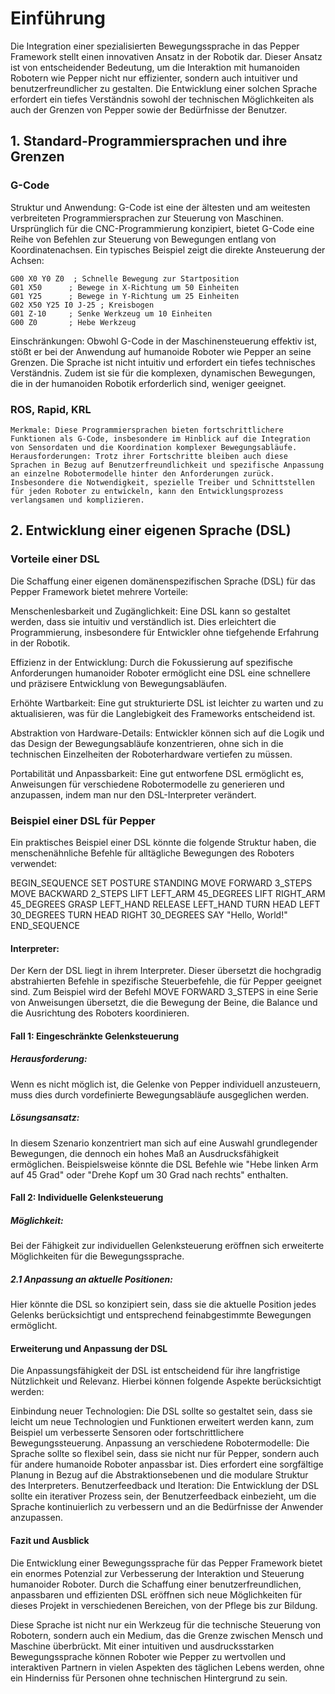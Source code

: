 # Einführung

Die Integration einer spezialisierten Bewegungssprache in das Pepper Framework stellt einen innovativen Ansatz in der Robotik dar. Dieser Ansatz ist von entscheidender Bedeutung, um die Interaktion mit humanoiden Robotern wie Pepper nicht nur effizienter, sondern auch intuitiver und benutzerfreundlicher zu gestalten. Die Entwicklung einer solchen Sprache erfordert ein tiefes Verständnis sowohl der technischen Möglichkeiten als auch der Grenzen von Pepper sowie der Bedürfnisse der Benutzer.
## 1. Standard-Programmiersprachen und ihre Grenzen 

### G-Code

Struktur und Anwendung: G-Code ist eine der ältesten und am weitesten verbreiteten Programmiersprachen zur Steuerung von Maschinen. Ursprünglich für die CNC-Programmierung konzipiert, bietet G-Code eine Reihe von Befehlen zur Steuerung von Bewegungen entlang von Koordinatenachsen. Ein typisches Beispiel zeigt die direkte Ansteuerung der Achsen:

    G00 X0 Y0 Z0  ; Schnelle Bewegung zur Startposition
    G01 X50      ; Bewege in X-Richtung um 50 Einheiten
    G01 Y25      ; Bewege in Y-Richtung um 25 Einheiten
    G02 X50 Y25 I0 J-25 ; Kreisbogen
    G01 Z-10     ; Senke Werkzeug um 10 Einheiten
    G00 Z0       ; Hebe Werkzeug

Einschränkungen: Obwohl G-Code in der Maschinensteuerung effektiv ist, stößt er bei der Anwendung auf humanoide Roboter wie Pepper an seine Grenzen. Die Sprache ist nicht intuitiv und erfordert ein tiefes technisches Verständnis. Zudem ist sie für die komplexen, dynamischen Bewegungen, die in der humanoiden Robotik erforderlich sind, weniger geeignet.

### ROS, Rapid, KRL

    Merkmale: Diese Programmiersprachen bieten fortschrittlichere Funktionen als G-Code, insbesondere im Hinblick auf die Integration von Sensordaten und die Koordination komplexer Bewegungsabläufe.
    Herausforderungen: Trotz ihrer Fortschritte bleiben auch diese Sprachen in Bezug auf Benutzerfreundlichkeit und spezifische Anpassung an einzelne Robotermodelle hinter den Anforderungen zurück. Insbesondere die Notwendigkeit, spezielle Treiber und Schnittstellen für jeden Roboter zu entwickeln, kann den Entwicklungsprozess verlangsamen und komplizieren.

## 2. Entwicklung einer eigenen Sprache (DSL)
### Vorteile einer DSL

Die Schaffung einer eigenen domänenspezifischen Sprache (DSL) für das Pepper Framework bietet mehrere Vorteile:

Menschenlesbarkeit und Zugänglichkeit: Eine DSL kann so gestaltet werden, dass sie intuitiv und verständlich ist. Dies erleichtert die Programmierung, insbesondere für Entwickler ohne tiefgehende Erfahrung in der Robotik.

Effizienz in der Entwicklung: Durch die Fokussierung auf spezifische Anforderungen humanoider Roboter ermöglicht eine DSL eine schnellere und präzisere Entwicklung von Bewegungsabläufen.

Erhöhte Wartbarkeit: Eine gut strukturierte DSL ist leichter zu warten und zu aktualisieren, was für die Langlebigkeit des Frameworks entscheidend ist.

Abstraktion von Hardware-Details: Entwickler können sich auf die Logik und das Design der Bewegungsabläufe konzentrieren, ohne sich in die technischen Einzelheiten der Roboterhardware vertiefen zu müssen.

Portabilität und Anpassbarkeit: Eine gut entworfene DSL ermöglicht es, Anweisungen für verschiedene Robotermodelle zu generieren und anzupassen, indem man nur den DSL-Interpreter verändert.

### Beispiel einer DSL für Pepper

Ein praktisches Beispiel einer DSL könnte die folgende Struktur haben, die menschenähnliche Befehle für alltägliche Bewegungen des Roboters verwendet:

BEGIN_SEQUENCE
  SET POSTURE STANDING
  MOVE FORWARD 3_STEPS
  MOVE BACKWARD 2_STEPS
  LIFT LEFT_ARM 45_DEGREES
  LIFT RIGHT_ARM 45_DEGREES
  GRASP LEFT_HAND
  RELEASE LEFT_HAND
  TURN HEAD LEFT 30_DEGREES
  TURN HEAD RIGHT 30_DEGREES
  SAY "Hello, World!"
END_SEQUENCE

#### Interpreter: 
Der Kern der DSL liegt in ihrem Interpreter. Dieser übersetzt die hochgradig abstrahierten Befehle in spezifische Steuerbefehle, die für Pepper geeignet sind. Zum Beispiel wird der Befehl MOVE FORWARD 3_STEPS in eine Serie von Anweisungen übersetzt, die die Bewegung der Beine, die Balance und die Ausrichtung des Roboters koordinieren.

#### Fall 1: Eingeschränkte Gelenksteuerung

##### Herausforderung: 
Wenn es nicht möglich ist, die Gelenke von Pepper individuell anzusteuern, muss dies durch vordefinierte Bewegungsabläufe ausgeglichen werden.

##### Lösungsansatz: 
In diesem Szenario konzentriert man sich auf eine Auswahl grundlegender Bewegungen, die dennoch ein hohes Maß an Ausdrucksfähigkeit ermöglichen. Beispielsweise könnte die DSL Befehle wie "Hebe linken Arm auf 45 Grad" oder "Drehe Kopf um 30 Grad nach rechts" enthalten.

#### Fall 2: Individuelle Gelenksteuerung


##### Möglichkeit:
Bei der Fähigkeit zur individuellen Gelenksteuerung eröffnen sich erweiterte Möglichkeiten für die Bewegungssprache.

##### 2.1 Anpassung an aktuelle Positionen: 
Hier könnte die DSL so konzipiert sein, dass sie die aktuelle Position jedes Gelenks berücksichtigt und entsprechend feinabgestimmte Bewegungen ermöglicht.

#### Erweiterung und Anpassung der DSL

Die Anpassungsfähigkeit der DSL ist entscheidend für ihre langfristige Nützlichkeit und Relevanz. Hierbei können folgende Aspekte berücksichtigt werden:

Einbindung neuer Technologien: Die DSL sollte so gestaltet sein, dass sie leicht um neue Technologien und Funktionen erweitert werden kann, zum Beispiel um verbesserte Sensoren oder fortschrittlichere Bewegungssteuerung.
Anpassung an verschiedene Robotermodelle: Die Sprache sollte so flexibel sein, dass sie nicht nur für Pepper, sondern auch für andere humanoide Roboter anpassbar ist. Dies erfordert eine sorgfältige Planung in Bezug auf die Abstraktionsebenen und die modulare Struktur des Interpreters.
Benutzerfeedback und Iteration: Die Entwicklung der DSL sollte ein iterativer Prozess sein, der Benutzerfeedback einbezieht, um die Sprache kontinuierlich zu verbessern und an die Bedürfnisse der Anwender anzupassen.

#### Fazit und Ausblick

Die Entwicklung einer Bewegungssprache für das Pepper Framework bietet ein enormes Potenzial zur Verbesserung der Interaktion und Steuerung humanoider Roboter. Durch die Schaffung einer benutzerfreundlichen, anpassbaren und effizienten DSL eröffnen sich neue Möglichkeiten für dieses Projekt in verschiedenen Bereichen, von der Pflege bis zur Bildung.

Diese Sprache ist nicht nur ein Werkzeug für die technische Steuerung von Robotern, sondern auch ein Medium, das die Grenze zwischen Mensch und Maschine überbrückt. Mit einer intuitiven und ausdrucksstarken Bewegungssprache können Roboter wie Pepper zu wertvollen und interaktiven Partnern in vielen Aspekten des täglichen Lebens werden, ohne ein Hinderniss für Personen ohne technischen Hintergrund zu sein.